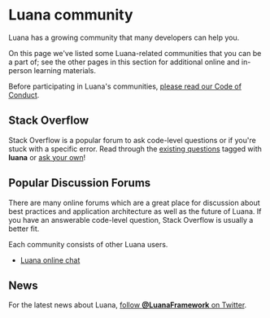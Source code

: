 # Luana community

Luana has a growing community that many developers can help you.

On this page we've listed some Luana-related communities that you can be a part of; see the other pages in this section for additional online and in-person learning materials.

Before participating in Luana's communities, [please read our Code of Conduct](https://github.com/SenrieOfficial/luana/blob/main/CODE_OF_CONDUCT.md).

## Stack Overflow

Stack Overflow is a popular forum to ask code-level questions or if you're stuck with a specific error. Read through the [existing questions](https://stackoverflow.com/questions/tagged/luana) tagged with **luana** or [ask your own](https://stackoverflow.com/questions/ask?tags=luana)!

## Popular Discussion Forums

There are many online forums which are a great place for discussion about best practices and application architecture as well as the future of Luana. If you have an answerable code-level question, Stack Overflow is usually a better fit.

Each community consists of other Luana users.

* [Luana online chat](https://discord.gg/nFK6tRbUFt)

## News

For the latest news about Luana, [follow **@LuanaFramework** on Twitter](https://twitter.com/LuanaFramework).
